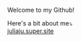 Welcome to my Github!

Here's a bit about me⤵️ <br />
[juliaju.super.site](https://juliaju.super.site)
